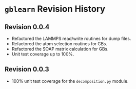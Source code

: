 # `gblearn` Revision History

## Revision 0.0.4

- Refactored the LAMMPS read/write routines for dump files.
- Refactored the atom selection routines for GBs.
- Refactored the SOAP matrix calculation for GBs.
- Unit test coverage up to 100%.

## Revision 0.0.3

- 100% unit test coverage for the `decomposition.py` module.